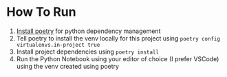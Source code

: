 # How To Run

1) [Install poetry](https://python-poetry.org/docs/#installation) for python dependency management
2) Tell poetry to install the venv locally for this project using `poetry config virtualenvs.in-project true`
3) Install project dependencies using `poetry install`
4) Run the Python Notebook using your editor of choice (I prefer VSCode) using the venv created using poetry